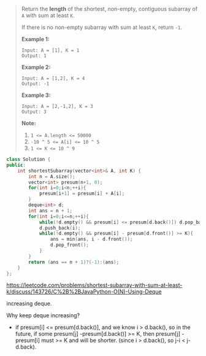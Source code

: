 > Return the **length** of the shortest, non-empty, contiguous subarray of `A` with sum at least `K`.
>
> If there is no non-empty subarray with sum at least `K`, return `-1`.
>
>  
>
> 
>
> **Example 1:**
>
> ```
> Input: A = [1], K = 1
> Output: 1
> ```
>
> **Example 2:**
>
> ```
> Input: A = [1,2], K = 4
> Output: -1
> ```
>
> **Example 3:**
>
> ```
> Input: A = [2,-1,2], K = 3
> Output: 3
> ```
>
>  
>
> **Note:**
>
> 1. `1 <= A.length <= 50000`
> 2. `-10 ^ 5 <= A[i] <= 10 ^ 5`
> 3. `1 <= K <= 10 ^ 9`

```cpp
class Solution {
public:
    int shortestSubarray(vector<int>& A, int K) {
        int n = A.size();
        vector<int> presum(n+1, 0);
        for(int i=0;i<n;++i){
            presum[i+1] = presum[i] + A[i];
        }
        deque<int> d;
        int ans = n + 1;
        for(int i=0;i<=n;++i){
            while(!d.empty() && presum[i] <= presum[d.back()]) d.pop_back();
            d.push_back(i);
            while(!d.empty() && presum[i] - presum[d.front()] >= K){
                ans = min(ans, i - d.front());
                d.pop_front();
            }
        }
        return (ans == n + 1)?(-1):(ans);
    }
};
```

https://leetcode.com/problems/shortest-subarray-with-sum-at-least-k/discuss/143726/C%2B%2BJavaPython-O(N)-Using-Deque

increasing deque.

Why keep deque increasing? 

- if presum[i]  <= presum[d.back()], and we know i > d.back(), so in the future, if some presum[j] -presum[d.back()] >= K, then presum[j] - presum[i] must  >= K and will be shorter. (since i > d.back(), so j-i < j-d.back). 

